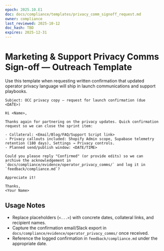 ```yaml
---
epoch: 2025.10.E1
doc: docs/compliance/templates/privacy_comm_signoff_request.md
owner: compliance
last_reviewed: 2025-10-12
doc_hash: TBD
expires: 2025-12-31
---
```

# Marketing & Support Privacy Comms Sign-off — Outreach Template

Use this template when requesting written confirmation that updated operator privacy language will ship in launch communications and support playbooks.

```
Subject: OCC privacy copy — request for launch confirmation (due <DATE>)

Hi <Name>,

Thanks again for partnering on the privacy updates. Quick confirmation request so we can close the sprint item:

- Collateral: <Email/Blog/FAQ/Support Script link>
- Privacy callouts included: Shopify Admin scope, Supabase telemetry retention (180 days), Settings → Privacy controls.
- Planned send/publish window: <DATE/TIME>

Could you please reply "Confirmed" (or provide edits) so we can archive the acknowledgement in `docs/compliance/evidence/operator_privacy_comms/` and log it in `feedback/compliance.md`?

Appreciate it!

Thanks,
<Your Name>
```

## Usage Notes
- Replace placeholders (`<...>`) with concrete dates, collateral links, and recipient names.
- Capture the confirmation email/Slack export in `docs/compliance/evidence/operator_privacy_comms/` once received.
- Reference the logged confirmation in `feedback/compliance.md` under the appropriate date.
